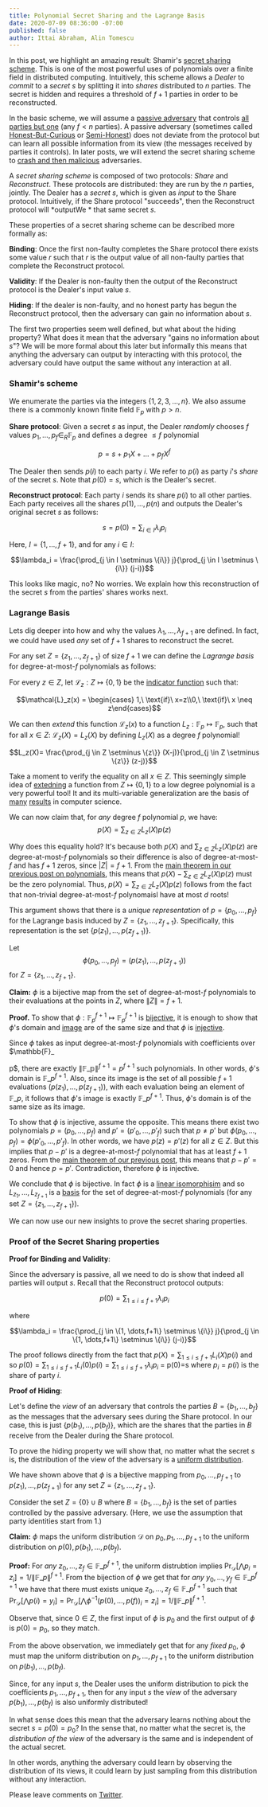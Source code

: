 ```yaml
---
title: Polynomial Secret Sharing and the Lagrange Basis
date: 2020-07-09 08:36:00 -07:00
published: false
author: Ittai Abraham, Alin Tomescu
---
```


In this post, we highlight an amazing result: Shamir's [secret sharing scheme](https://cs.jhu.edu/~sdoshi/crypto/papers/shamirturing.pdf). This is one of the most powerful uses of polynomials over a finite field in distributed computing.
Intuitively, this scheme allows a $Dealer$ to *commit* to a *secret* $s$ by splitting it into *shares* distributed to $n$ parties. The secret is hidden and requires a threshold of $f+1$ parties in order to be reconstructed. 


In the basic scheme, we will assume a [passive adversary](https://decentralizedthoughts.github.io/2019-06-07-modeling-the-adversary/) that controls [all parties but one](https://decentralizedthoughts.github.io/2019-06-17-the-threshold-adversary/) (any $f<n$ parties).
A passive adversary (sometimes called [Honest-But-Curious](https://eprint.iacr.org/2011/136.pdf) or [Semi-Honest](http://www.wisdom.weizmann.ac.il/~oded/foc-vol2.html)) does not deviate from the protocol but can learn all possible information from its view (the messages received by parties it controls). In later posts, we will extend the secret sharing scheme to [crash and then malicious](https://decentralizedthoughts.github.io/2019-06-07-modeling-the-adversary/) adversaries.




A *secret sharing scheme* is composed of two protocols: *Share* and *Reconstruct*.
These protocols are distributed: they are run by the $n$ parties, jointly.
The Dealer has a *secret* $s$, which is given as _input_ to the Share protocol.
Intuitively, if the Share protocol "succeeds", then the Reconstruct protocol will *outputWe * that same secret $s$.


These properties of a secret sharing scheme can be described more formally as:

**Binding**: Once the first non-faulty completes the Share protocol there exists some value $r$ such that $r$ is the output value of all non-faulty parties that complete the Reconstruct protocol.

**Validity**: If the Dealer is non-faulty then the output of the Reconstruct protocol is the Dealer's input value $s$.

**Hiding**: If the dealer is non-faulty, and no honest party has begun the Reconstruct protocol, then the adversary can gain no information about $s$. 


The first two properties seem well defined, but what about the hiding property? What does it mean that the adversary "gains no information about $s$"? We will be more formal about this later but informally this means that anything the adversary can output by interacting with this protocol, the adversary could have output the same without any interaction at all.

### Shamir's scheme

We enumerate the parties via the integers $\{1,2,3,\dots,n\}$. We also assume there is a commonly known finite field $\mathbb{F}_p$ with $p>n$.

**Share protocol**: Given a secret $s$ as input, the Dealer _randomly_ chooses $f$ values $p_1,\dots,p_f \in_R \mathbb{F}_p$ and defines a degree $\le f$ polynomial

$$p=s+p_1 X + \dots + p_f X^f$$

The Dealer then sends $p(i)$ to each party $i$.
We refer to $p(i)$ as party $i$'s _share_ of the secret $s$.
Note that $p(0) = s$, which is the Dealer's secret.

**Reconstruct protocol**: 
Each party $i$ sends its share $p(i)$ to all other parties. 
Each party receives all the shares $p(1),\dots,p(n)$ and outputs the Dealer's original secret $s$ as follows:

$$s=p(0)=\sum_{i \in I} \lambda_i p_i$$

Here, $I= \{ 1,\dots,f+1 \}$, and for any $i \in I$:

$$\lambda_i = \frac{\prod_{j \in I \setminus \{i\}} j}{\prod_{j \in I \setminus \{i\}} (j-i)}$$





This looks like magic, no?
No worries.
We explain how this reconstruction of the secret $s$ from the parties' shares works next. 

### Lagrange Basis

Lets dig deeper into how and why the values $\lambda_1,\dots,\lambda_{f+1}$ are defined. In fact, we could have used *any* set of $f+1$ shares to reconstruct the secret.

For any set $Z=\{z_1,\dots,z_{f+1}\}$ of size $f+1$ we can define the *Lagrange basis* for degree-at-most-$f$ polynomials as follows:

For every $z \in Z$, let $\mathcal{L}_z:Z \mapsto \{0,1\}$ be the [indicator function](https://en.wikipedia.org/wiki/Indicator_function) such that:

$$\mathcal{L}_z(x) = \begin{cases} 1,\ \text{if}\ x=z\\0,\ \text{if}\ x \neq z\end{cases}$$

We can then *extend* this function $\mathcal{L}_z(x)$ to a function $L_z : \mathbb{F}_p \mapsto \mathbb{F}_p$, such that for all $x\in Z:\ \mathcal{L}_z(X)=L_z(X)$ by defining $L_z(X)$ as a degree $f$ polynomial!

$$L_z(X)= \frac{\prod_{j \in Z \setminus \{z\}} (X-j)}{\prod_{j \in Z \setminus \{z\}} (z-j)}$$


Take a moment to verify the equality on all $x\in Z$. This seemingly simple idea of [extedning](http://people.cs.georgetown.edu/jthaler/IPsandextensions.pdf) a function from $Z \mapsto \{0,1\}$ to a low degree polynomial is a very powerful tool! It and its multi-variable generalization are the basis of [many](https://pdfs.semanticscholar.org/a87d/3febd2e02c41a9b0a4e423089b6677eaef3b.pdf) [results](https://eccc.weizmann.ac.il/report/2017/108/download/) in computer science. 

We can now claim that, for *any* degree $f$ polynomial $p$, we have:
$$p(X)=\sum_{z \in Z} L_z(X) p(z)$$


Why does this equality hold?
It's because both $p(X)$ and $\sum_{z \in Z} L_z(X) p(z)$ are degree-at-most-$f$ polynomials so their difference is also of degree-at-most-$f$ and has $f+1$ zeros, since $|Z|=f+1$.
From the [main theorem in our previous post on polynomials](/2020-07-05-the-marvels-of-polynomials-over-a-field), this means that $p(X)-\sum_{z\in Z} L_z(X) p(z)$ must be the zero polynomial.
Thus, $p(X)=\sum_{z \in Z} L_z(X) p(z)$ follows from the fact that non-trivial degree-at-most-$f$ polynomaisl have at most $d$ roots!

This argument shows that there is a *unique representation* of $p=\{p_0,\dots,p_f\}$ for the Lagrange basis induced by $Z=\{z_1,\dots,z_{f+1}\}$.
Specifically, this representation is the set $\{p(z_1),\dots,p(z_{f+1})\}$.

Let
$$
\phi(p_0,\dots,p_f) = (p(z_1),\dots,p(z_{f+1}))
$$
for $Z=\{ z_1,\dots,z_{f+1}\}$. 


**Claim:** $\phi$ is a bijective map from the set of degree-at-most-$f$ polynomials to their evaluations at the points in $Z$, where $\|Z\|=f+1$.

**Proof.** To show that $\phi : \mathbb{F}_p^{f+1} \mapsto \mathbb{F}_p^{f+1}$ is [bijective](https://en.wikipedia.org/wiki/Bijection), it is enough to show that $\phi$'s domain and [image](https://en.wikipedia.org/wiki/Image_(mathematics)) are of the same size and that $\phi$ is [injective](https://en.wikipedia.org/wiki/Injective_function).


Since $\phi$ takes as input degree-at-most-$f$ polynomials with coefficients over $\mathbb{F}\_





p$, there are exactly $\|\mathbb{F\_p}\|^{f+1} = p^{f+1}$ such polynomials.
In other words, $\phi$'s domain is $\mathbb{F}\_p^{f+1}$.
Also, since its image is the set of all possible $f+1$ evaluations $(p(z_1),\dots,p(z_{f+1}))$, with each evaluation being an element of $\mathbb{F}\_p$, it follows that $\phi$'s image is exactly $\mathbb{F}\_p^{f+1}$.
Thus, $\phi$'s domain is of the same size as its image.

To show that $\phi$ is injective, assume the opposite.
This means there exist two polynomials $p=(p_0,\dots,p_f)$ and $p'=(p'_0, \dots, p'_f)$ such that $p\ne p'$ but $\phi(p_0, \dots, p_f) = \phi(p'_0, \dots, p'_f)$.
In other words, we have $p(z)=p'(z)$ for all $z \in Z$.
But this implies that $p-p'$ is a degree-at-most-$f$ polynomial that has at least $f+1$ zeros.
From the [main theorem of our previous post](/2020-07-05-the-marvels-of-polynomials-over-a-field), this means that $p-p'=0$ and hence $p=p'$.
Contradiction, therefore $\phi$ is injective.

We conclude that $\phi$ is bijective. In fact $\phi$ is a [linear isomorphisim](https://en.wikipedia.org/wiki/Linear_map) and so $L_{z_1},\dots,L_{z_{f+1}}$ is a [basis](https://en.wikipedia.org/wiki/Basis_(linear_algebra)) for the set of degree-at-most-$f$ polynomials (for any set $Z=\{z_1, \dots,z_{f+1}\}$). 

We can now use our new insights to prove the secret sharing properties. 

### Proof of the Secret Sharing properties

**Proof for Binding and Validity**:

Since the adversary is passive, all we need to do is show that indeed all parties will output $s$. Recall that the Reconstruct protocol outputs:

$$p(0)=\sum_{1\leq i \leq f+1} \lambda_i p_i$$

where

$$\lambda_i = \frac{\prod_{j \in \{1,
\dots,f+1\} \setminus \{i\}} j}{\prod_{j \in \{1,
\dots,f+1\} \setminus \{i\}} (j-i)}$$


The proof follows directly from the fact that  $p(X)=\sum_{1\leq i \leq f+1} L_i(X) p(i)$ and so $p(0)= \sum_{1\leq i \leq f+1} L_i(0) p(i) = \sum_{1\leq i \leq f+1} \lambda_i p_i$ = p(0)=s where $p_i=p(i)$ is the share of party $i$.

**Proof of Hiding**: 

Let's define the *view* of an adversary that controls the parties $B=\{b_1,\dots,b_f\}$ as the messages that the adversary sees during the Share protocol.
In our case, this is just $\{ p(b_1),\dots,p(b_{f}) \}$, which are the shares that the parties in $B$ receive from the Dealer during the Share protocol.

To prove the hiding property we will show that, no matter what the secret $s$ is, the distribution of the view of the adversary is a [uniform distribution](https://en.wikipedia.org/wiki/Discrete_uniform_distribution).

We have shown above that $\phi$ is a bijective mapping from $p_0,\dots,p_{f+1}$ to $p(z_1),\dots,p(z_{f+1})$ for any set $Z=\{z_1,\dots,z_{f+1}\}$. 

Consider the set $Z=\{0\} \cup B$ where $B=\{b_1,\dots,b_f\}$ is the set of parties controlled by the passive adversary.
(Here, we use the assumption that party identities start from 1.)

**Claim:** $\phi$ maps the uniform distribution $\mathcal{D}$ on $p_0,p_1,\dots,p_{f+1}$ to the uniform distribution on $p(0),p(b_1),\dots, p(b_{f})$.


**Proof:** For *any* $z_0,\dots,z_{f} \in \mathbb{F}\_{p}^{f+1}$, the uniform distrubtion implies $\Pr_{ \mathcal{D} } [\bigwedge p_i=z_i] = 1/ \| \mathbb{F}\_{p} \|^{f+1}$. From the bijection of $\phi$ we get that for *any* $y_0,\dots, y_{f} \in \mathbb{F}\_{p}^{f+1}$ we have that there must exists unique $z_0,\dots,z_{f} \in \mathbb{F}\_{p}^{f+1}$ such that
$\Pr_{\mathcal{D}}[\bigwedge p(i)=y_i] = \Pr_{\mathcal{D}}[\bigwedge \phi^{-1}(p(0),\dots,p(f))_i=z_i] = 1/ \|\mathbb{F}\_p\|^{f+1}$.


Observe that, since $0 \in Z$, the first input of $\phi$ is $p_0$ and the first output of $\phi$ is $p(0)=p_0$, so they match.


From the above observation, we immediately get that for any *fixed* $p_0$, $\phi$ must map the uniform distribution on $p_1,\dots,p_{f+1}$ to the uniform distribution on $p(b_1),\dots,p(b_{f})$.

Since, for any input $s$, the Dealer uses the uniform distribution to pick the coefficients $p_1,\dots,p_{f+1}$, then for any input $s$ the *view* of the adversary $p(b_1),\dots,p(b_f)$ is also uniformly distributed!

In what sense does this mean that the adversary learns nothing about the secret $s=p(0)=p_0$? In the sense that, no matter what the secret is, the *distribution of the view* of the adversary is the same and is independent of the actual secret.

In other words, anything the adversary could learn by observing the distribution of its views, it could learn by just sampling from this distribution without any interaction.



Please leave comments on [Twitter](...).
